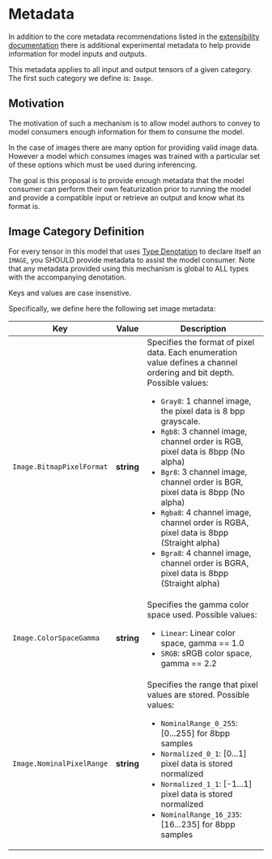 <!--
Copyright (c) ONNX Project Contributors

SPDX-License-Identifier: Apache-2.0
-->

# Metadata

In addition to the core metadata recommendations listed in the [extensibility documentation](IR.md#optional-metadata) there is additional experimental metadata to help provide information for model inputs and outputs.

This metadata applies to all input and output tensors of a given category.  The first such category we define is: `Image`.

## Motivation

The motivation of such a mechanism is to allow model authors to convey to model consumers enough information for them to consume the model.

In the case of images there are many option for providing valid image data.  However a model which consumes images was trained with a particular set of these options which must
be used during inferencing.

The goal is this proposal is to provide enough metadata that the model consumer can perform their own featurization prior to running the model and provide a compatible input or retrieve an output and know what its format is.

## Image Category Definition

For every tensor in this model that uses [Type Denotation](TypeDenotation.md) to declare itself an `IMAGE`, you SHOULD provide metadata to assist the model consumer.  Note that any metadata provided using this mechanism is global to ALL types
with the accompanying denotation.

Keys and values are case insenstive.

Specifically, we define here the following set image metadata:

|Key|Value|Description|
|-----|----|-----------|
|`Image.BitmapPixelFormat`|__string__|Specifies the format of pixel data. Each enumeration value defines a channel ordering and bit depth. Possible values: <ul><li>`Gray8`: 1 channel image, the pixel data is 8 bpp grayscale.</li><li>`Rgb8`: 3 channel image, channel order is RGB, pixel data is 8bpp (No alpha)</li><li>`Bgr8`: 3 channel image, channel order is BGR, pixel data is 8bpp (No alpha)</li><li>`Rgba8`: 4 channel image, channel order is RGBA, pixel data is 8bpp (Straight alpha)</li><li>`Bgra8`: 4 channel image, channel order is BGRA, pixel data is 8bpp (Straight alpha)</li></ul>|
|`Image.ColorSpaceGamma`|__string__|Specifies the gamma color space used. Possible values:<ul><li>`Linear`: Linear color space, gamma == 1.0</li><li>`SRGB`: sRGB color space, gamma == 2.2</li></ul>|
|`Image.NominalPixelRange`|__string__|Specifies the range that pixel values are stored. Possible values: <ul><li>`NominalRange_0_255`:  [0...255] for 8bpp samples</li><li>`Normalized_0_1`: [0...1] pixel data is stored normalized</li><li>`Normalized_1_1`: [-1...1] pixel data is stored normalized</li><li>`NominalRange_16_235`: [16...235] for 8bpp samples</li></ul>|



